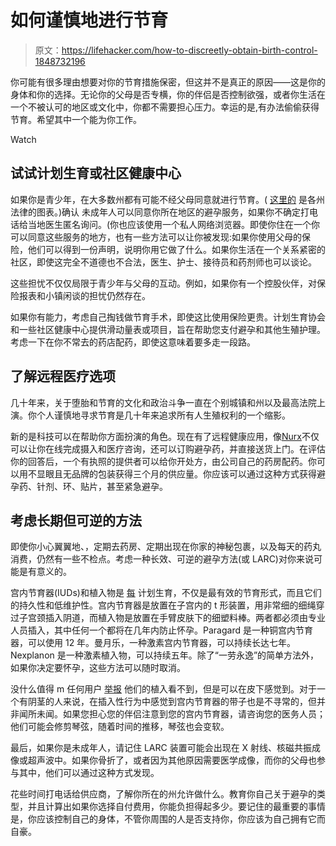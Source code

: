 # 如何谨慎地进行节育

> 原文：<https://lifehacker.com/how-to-discreetly-obtain-birth-control-1848732196>

你可能有很多理由想要对你的节育措施保密，但这并不是真正的原因——这是你的身体和你的选择。无论你的父母是否专横，你的伴侣是否控制欲强，或者你生活在一个不被认可的地区或文化中，你都不需要担心压力。幸运的是,有办法偷偷获得节育。希望其中一个能为你工作。

Watch

## 试试计划生育或社区健康中心

如果你是青少年，在大多数州都有可能不经父母同意就进行节育。( [这里的](https://www.guttmacher.org/state-policy/explore/overview-minors-consent-law) 是各州法律的图表。)确认 未成年人可以同意你所在地区的避孕服务，如果你不确定打电话给当地医生匿名询问。(你也应该使用一个私人网络浏览器。即使你住在一个你可以同意这些服务的地方，也有一些方法可以让你被发现:如果你使用父母的保险，他们可以得到一份声明，说明你用它做了什么。如果你生活在一个关系紧密的社区，即使这完全不道德也不合法，医生、护士、接待员和药剂师也可以谈论。

这些担忧不仅仅局限于青少年与父母的互动。例如，如果你有一个控股伙伴，对保险报表和小镇闲谈的担忧仍然存在。

如果你有能力，考虑自己掏钱做节育手术，即使这比使用保险更贵。计划生育协会和一些社区健康中心提供滑动量表或项目，旨在帮助您支付避孕和其他生殖护理。考虑一下在你不常去的药店配药，即使这意味着要多走一段路。

## **了解远程医疗选项**

几十年来，关于堕胎和节育的文化和政治斗争一直在个别城镇和州以及最高法院上演。你个人谨慎地寻求节育是几十年来追求所有人生殖权利的一个缩影。

新的是科技可以在帮助你方面扮演的角色。现在有了远程健康应用，像[Nurx](https://www.nurx.com/birthcontrol/)不仅可以让你在线完成摄入和医疗咨询，还可以订购避孕药，并直接送货上门。在评估你的回答后，一个有执照的提供者可以给你开处方，由公司自己的药房配药。你可以用不显眼且无品牌的包装获得三个月的供应量。你应该可以通过这种方式获得避孕药、针剂、环、贴片，甚至紧急避孕。

## **考虑长期但可逆的方法**

即使你小心翼翼地、，定期去药房、定期出现在你家的神秘包裹，以及每天的药丸消费，仍然有一些不检点。考虑一种长效、可逆的避孕方法(或 LARC)对你来说可能是有意义的。

宫内节育器(IUDs)和植入物是 [每](https://www.plannedparenthood.org/planned-parenthood-mar-monte/patient-resources/long-acting-reversible-contraception-2) 计划生育，不仅是最有效的节育形式，而且它们的持久性和低维护性。宫内节育器是放置在子宫内的 t 形装置，用非常细的细绳穿过子宫颈插入阴道，而植入物是放置在手臂皮肤下的细塑料棒。两者都必须由专业人员插入，其中任何一个都将在几年内防止怀孕。Paragard 是一种铜宫内节育器，可以使用 12 年。曼月乐，一种激素宫内节育器，可以持续长达七年。Nexplanon 是一种激素植入物，可以持续五年。除了“一劳永逸”的简单方法外，如果你决定要怀孕，这些方法可以随时取消。

没什么值得 m 任何用户 [举报](https://www.thewomens.org.au/health-information/contraception/contraceptive-implants) 他们的植入看不到，但是可以在皮下感觉到。对于一个有阴茎的人来说，在插入性行为中感觉到宫内节育器的带子也是不寻常的，但并非闻所未闻。如果您担心您的伴侣注意到您的宫内节育器，请咨询您的医务人员；他们可能会修剪琴弦，随着时间的推移，琴弦也会变软。

最后，如果你是未成年人，请记住 LARC 装置可能会出现在 X 射线、核磁共振成像或超声波中。如果你骨折了，或者因为其他原因需要医学成像，而你的父母也参与其中，他们可以通过这种方式发现。

花些时间打电话给供应商，了解你所在的州允许做什么。教育你自己关于避孕的类型，并且计算出如果你选择自付费用，你能负担得起多少。要记住的最重要的事情是，你应该控制自己的身体，不管你周围的人是否支持你，你应该为自己拥有它而自豪。